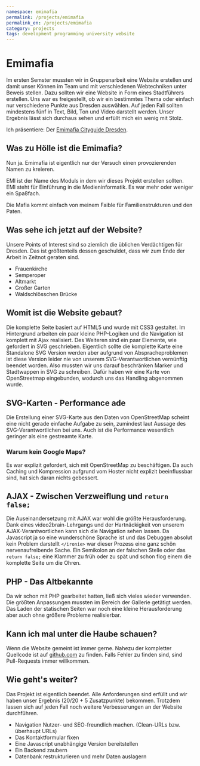 ```yaml
---
namespace: emimafia
permalink: /projects/emimafia
permalink_en: /projects/emimafia
category: projects
tags: development programming university website
---
```


# Emimafia

Im ersten Semster mussten wir in Gruppenarbeit eine Website erstellen und damit unser Können im Team und mit verschiedenen Webtechniken unter Beweis stellen.
Dazu sollten wir eine Website in Form eines Stadtführers erstellen.
Uns war es freigestellt, ob wir ein bestimmtes Thema oder einfach nur verschiedene Punkte aus Dresden auswählen.
Auf jeden Fall sollten mindestens fünf in Text, Bild, Ton und Video darstellt werden.
Unser Ergebnis lässt sich durchaus sehen und erfüllt mich ein wenig mit Stolz.

Ich präsentiere: Der [Emimafia Cityguide Dresden][city-guide].

[city-guide]: http://emimafia.bplaced.net/

## Was zu Hölle ist die Emimafia?

Nun ja.
Emimafia ist eigentlich nur der Versuch einen provozierenden Namen zu kreieren.

EMI ist der Name des Moduls in dem wir dieses Projekt erstellen sollten.
EMI steht für Einführung in die Medieninformatik.
Es war mehr oder weniger ein Spaßfach.

Die Mafia kommt einfach von meinem Faible für Familienstrukturen und den Paten.

## Was sehe ich jetzt auf der Website?

Unsere Points of Interest sind so ziemlich die üblichen Verdächtigen für Dresden.
Das ist größtenteils dessen geschuldet, dass wir zum Ende der Arbeit in Zeitnot geraten sind.

- Frauenkirche
- Semperoper
- Altmarkt
- Großer Garten
- Waldschlösschen Brücke

## Womit ist die Website gebaut?

Die komplette Seite basiert auf HTML5 und wurde mit CSS3 gestaltet.
Im Hintergrund arbeiten ein paar kleine PHP-Logiken und die Navigation ist komplett mit Ajax realisiert.
Des Weiteren sind ein paar Elemente, wie gefordert in SVG geschrieben.
Eigentlich sollte die komplette Karte eine Standalone SVG Version werden aber aufgrund von Abspracheproblemen ist diese Version leider nie von unserem SVG-Verantwortlichen vernünftig beendet worden.
Also mussten wir uns darauf beschränken Marker und Stadtwappen in SVG zu schreiben.
Dafür haben wir eine Karte von OpenStreetmap eingebunden, wodurch uns das Handling abgenommen wurde.

## SVG-Karten - Performance ade

Die Erstellung einer SVG-Karte aus den Daten von OpenStreetMap scheint eine nicht gerade einfache Aufgabe zu sein, zumindest laut Aussage des SVG-Verantwortlichen bei uns.
Auch ist die Performance wesentlich geringer als eine gestreamte Karte.

### Warum kein Google Maps?

Es war explizit gefordert, sich mit OpenStreetMap zu beschäftigen.
Da auch Caching und Kompression aufgrund vom Hoster nicht explizit beeinflussbar sind, hat sich daran nichts gebessert.

## AJAX - Zwischen Verzweiflung und `return false;`

Die Auseinandersetzung mit AJAX war wohl die größte Herausforderung.
Dank eines video2brain-Lehrgangs und der Hartnäckigkeit von unserem AJAX-Verantwortlichen kann sich die Navigation sehen lassen.
Da Javascript ja so eine wunderschöne Sprache ist und das Debuggen absolut kein Problem darstellt `</ironie>` war dieser Prozess eine ganz schön nervenaufreibende Sache.
Ein Semikolon an der falschen Stelle oder das `return false;` eine Klammer zu früh oder zu spät und schon flog einem die komplette Seite um die Ohren.

## PHP - Das Altbekannte

Da wir schon mit PHP gearbeitet hatten, ließ sich vieles wieder verwenden.
Die größten Anpassungen mussten im Bereich der Gallerie getätigt werden.
Das Laden der statischen Seiten war noch eine kleine Herausforderung aber auch ohne größere Probleme realisierbar.

## Kann ich mal unter die Haube schauen?

Wenn die Website gemeint ist immer gerne.
Nahezu der kompletter Quellcode ist auf [github.com][github] zu finden.
Falls Fehler zu finden sind, sind Pull-Requests immer willkommen.

[github]: https://github.com/emimafia/emimafia-guide

## Wie geht's weiter?

Das Projekt ist eigentlich beendet.
Alle Anforderungen sind erfüllt und wir haben unser Ergebnis (20/20 + 5 Zusatzpunkte) bekommen.
Trotzdem lassen sich auf jeden Fall noch weitere Verbesserungen an der Website durchführen.

- Navigation Nutzer- und SEO-freundlich machen.
  (Clean-URLs bzw. überhaupt URLs)
- Das Kontaktformular fixen
- Eine Javascript unabhängige Version bereitstellen
- Ein Backend zaubern
- Datenbank restrukturieren und mehr Daten auslagern
